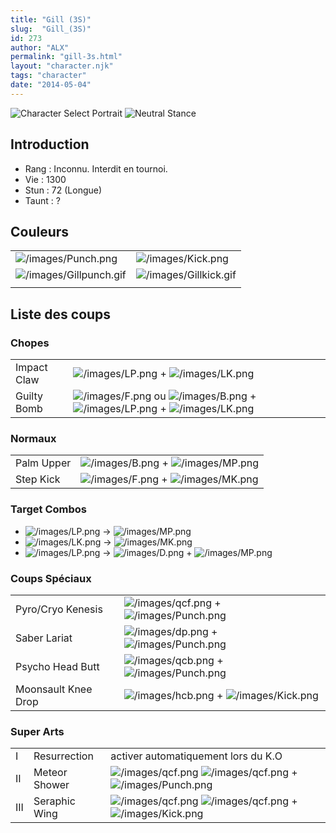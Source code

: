 ```yaml
---
title: "Gill (3S)"
slug:  "Gill_(3S)"
id: 273
author: "ALX"
permalink: "gill-3s.html"
layout: "character.njk"
tags: "character"
date: "2014-05-04"
---
```


![Character Select
Portrait](/images/Gill.gif "Character Select Portrait") ![Neutral
Stance](/images/Gill-stance.gif "Neutral Stance")

## Introduction

- Rang : Inconnu. Interdit en tournoi.
- Vie : 1300
- Stun : 72 (Longue)
- Taunt : ?

## Couleurs

|                                                    |                                                  |
|----------------------------------------------------|--------------------------------------------------|
| ![](/images/Punch.png "/images/Punch.png")         | ![](/images/Kick.png "/images/Kick.png")         |
| ![](/images/Gillpunch.gif "/images/Gillpunch.gif") | ![](/images/Gillkick.gif "/images/Gillkick.gif") |
|                                                    |                                                  |

## Liste des coups

### Chopes

|             |                                                                                                                                                        |
|-------------|--------------------------------------------------------------------------------------------------------------------------------------------------------|
| Impact Claw | ![](/images/LP.png "/images/LP.png") + ![](/images/LK.png "/images/LK.png")                                                                            |
| Guilty Bomb | ![](/images/F.png "/images/F.png") ou ![](/images/B.png "/images/B.png") + ![](/images/LP.png "/images/LP.png") + ![](/images/LK.png "/images/LK.png") |

### Normaux

|            |                                                                           |
|------------|---------------------------------------------------------------------------|
| Palm Upper | ![](/images/B.png "/images/B.png") + ![](/images/MP.png "/images/MP.png") |
| Step Kick  | ![](/images/F.png "/images/F.png") + ![](/images/MK.png "/images/MK.png") |

### Target Combos

- ![](/images/LP.png "/images/LP.png") -\>
  ![](/images/MP.png "/images/MP.png")
- ![](/images/LK.png "/images/LK.png") -\>
  ![](/images/MK.png "/images/MK.png")
- ![](/images/LP.png "/images/LP.png") -\>
  ![](/images/D.png "/images/D.png") +
  ![](/images/MP.png "/images/MP.png")

### Coups Spéciaux

|                     |                                                                                     |
|---------------------|-------------------------------------------------------------------------------------|
| Pyro/Cryo Kenesis   | ![](/images/qcf.png "/images/qcf.png") + ![](/images/Punch.png "/images/Punch.png") |
| Saber Lariat        | ![](/images/dp.png "/images/dp.png") + ![](/images/Punch.png "/images/Punch.png")   |
| Psycho Head Butt    | ![](/images/qcb.png "/images/qcb.png") + ![](/images/Punch.png "/images/Punch.png") |
| Moonsault Knee Drop | ![](/images/hcb.png "/images/hcb.png") + ![](/images/Kick.png "/images/Kick.png")   |

### Super Arts

|     |               |                                                                                                                            |
|-----|---------------|----------------------------------------------------------------------------------------------------------------------------|
| I   | Resurrection  | activer automatiquement lors du K.O                                                                                        |
| II  | Meteor Shower | ![](/images/qcf.png "/images/qcf.png") ![](/images/qcf.png "/images/qcf.png") + ![](/images/Punch.png "/images/Punch.png") |
| III | Seraphic Wing | ![](/images/qcf.png "/images/qcf.png") ![](/images/qcf.png "/images/qcf.png") + ![](/images/Kick.png "/images/Kick.png")   |
